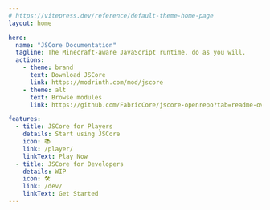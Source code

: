 ```yaml
---
# https://vitepress.dev/reference/default-theme-home-page
layout: home

hero:
  name: "JSCore Documentation"
  tagline: The Minecraft-aware JavaScript runtime, do as you will.
  actions:
    - theme: brand
      text: Download JSCore
      link: https://modrinth.com/mod/jscore
    - theme: alt
      text: Browse modules
      link: https://github.com/FabricCore/jscore-openrepo?tab=readme-ov-file#all-packages

features:
  - title: JSCore for Players
    details: Start using JSCore
    icon: 📚
    link: /player/
    linkText: Play Now
  - title: JSCore for Developers
    details: WIP
    icon: 🛠️
    link: /dev/
    linkText: Get Started
---
```

